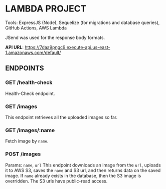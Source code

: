 # LAMBDA PROJECT
Tools: ExpressJS (Node), Sequelize (for migrations and database queries), GitHub Actions, AWS Lambda

JSend was used for the response body formats.

**API URL**: https://7daa9pngc9.execute-api.us-east-1.amazonaws.com/default/

## ENDPOINTS
### **GET /health-check**
Health-Check endpoint.

### **GET /images**
This endpoint retrieves all the uploaded images so far.

### **GET /images/:name**
Fetch image by `name`.

### **POST /images**
Params: `name`, `url`
This endpoint downloads an image from the `url`, uploads it to AWS S3, saves the `name` and S3 url, and then returns data on the saved image. If `name` already exists in the database, then the S3 image is overridden. The S3 urls have public-read access.